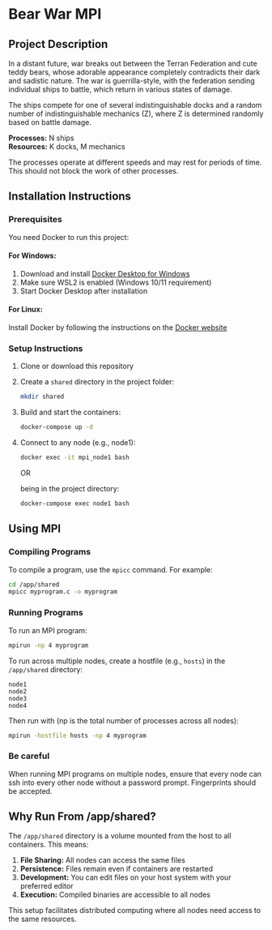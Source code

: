 # Bear War MPI

## Project Description

In a distant future, war breaks out between the Terran Federation and cute teddy bears, whose adorable appearance completely contradicts their dark and sadistic nature. The war is guerrilla-style, with the federation sending individual ships to battle, which return in various states of damage.

The ships compete for one of several indistinguishable docks and a random number of indistinguishable mechanics (Z), where Z is determined randomly based on battle damage.

**Processes:** N ships  
**Resources:** K docks, M mechanics

The processes operate at different speeds and may rest for periods of time. This should not block the work of other processes.

## Installation Instructions

### Prerequisites

You need Docker to run this project:

#### For Windows:
1. Download and install [Docker Desktop for Windows](https://www.docker.com/products/docker-desktop)
1. Make sure WSL2 is enabled (Windows 10/11 requirement)
1. Start Docker Desktop after installation

#### For Linux:
Install Docker by following the instructions on the [Docker website](https://docs.docker.com/engine/install/)

### Setup Instructions

1. Clone or download this repository
2. Create a `shared` directory in the project folder:
   ```bash
   mkdir shared
   ```
3. Build and start the containers:
   ```bash
   docker-compose up -d
   ```
4. Connect to any node (e.g., node1):
   ```bash
   docker exec -it mpi_node1 bash
   ```
   OR
   
   being in the project directory:
    ```bash
    docker-compose exec node1 bash
    ```

## Using MPI

### Compiling Programs

To compile a program, use the `mpicc` command. For example:

```bash
cd /app/shared
mpicc myprogram.c -o myprogram
```

### Running Programs

To run an MPI program:

```bash
mpirun -np 4 myprogram
```

To run across multiple nodes, create a hostfile (e.g., `hosts`) in the `/app/shared` directory:

```
node1
node2
node3
node4
```

Then run with (np is the total number of processes across all nodes):

```bash
mpirun -hostfile hosts -np 4 myprogram
```

### Be careful
When running MPI programs on multiple nodes, ensure that every node can ssh into every other node without a password prompt. Fingerprints should be accepted. 

## Why Run From /app/shared?

The `/app/shared` directory is a volume mounted from the host to all containers. This means:

1. **File Sharing:** All nodes can access the same files
2. **Persistence:** Files remain even if containers are restarted
3. **Development:** You can edit files on your host system with your preferred editor
4. **Execution:** Compiled binaries are accessible to all nodes

This setup facilitates distributed computing where all nodes need access to the same resources.